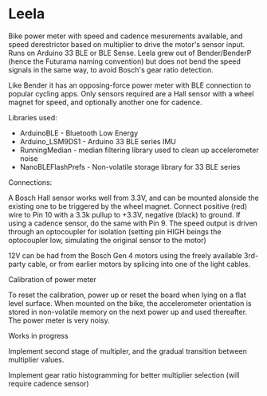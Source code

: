 # Leela
Bike power meter with speed and cadence mesurements available, and speed derestrictor based on multiplier to drive the motor's sensor input. 
Runs on Arduino 33 BLE or BLE Sense. Leela grew out of Bender/BenderP (hence the Futurama naming convention) 
but does not bend the speed signals in the same way, to avoid Bosch's gear ratio detection.

Like Bender it has an opposing-force power meter with BLE connection to popular cycling apps. Only sensors required are a Hall sensor with a wheel magnet for speed,
and optionally another one for cadence.

Libraries used:

- ArduinoBLE - Bluetooth Low Energy
- Arduino_LSM9DS1 - Arduino 33 BLE series IMU
- RunningMedian - median filtering library used to clean up accelerometer noise
- NanoBLEFlashPrefs - Non-volatile storage library for 33 BLE series

Connections:

A Bosch Hall sensor works well from 3.3V, and can be mounted alonside the existing one to be triggered by the wheel magnet.
Connect positive (red) wire to Pin 10 with a 3.3k pullup to +3.3V, negative (black) to ground. If using a cadence sensor,
do the same with Pin 9. The speed output is driven through an optocoupler for isolation (setting pin HIGH beings the optocoupler low, simulating
the original sensor to the motor)

12V can be had from the Bosch Gen 4 motors using the freely available 3rd-party cable, or from earlier motors by splicing 
into one of the light cables.

Calibration of power meter

To reset the calibration, power up or reset the board when lying on a flat level surface. When mounted on the bike,
the accelerometer orientation is stored in non-volatile memory on the next power up and used thereafter. The power meter
is very noisy.

Works in progress

Implement second stage of multipler, and the gradual transition between multiplier values.

Implement gear ratio histogramming for better multiplier selection (will require cadence sensor)



